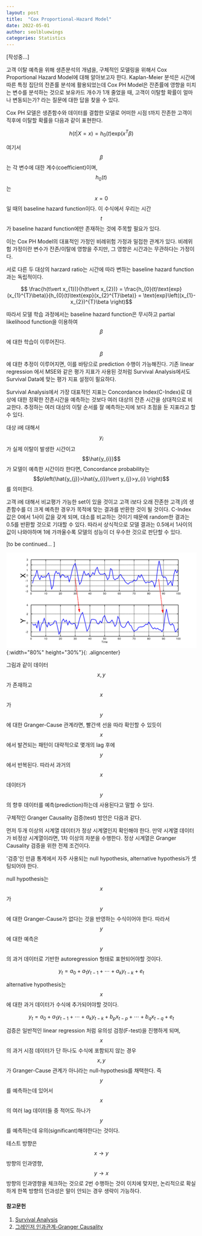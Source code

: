 ```yaml
---
layout: post
title:  "Cox Proportional-Hazard Model"
date: 2022-05-01
author: seolbluewings
categories: Statistics
---
```


[작성중...]

고객 이탈 예측을 위해 생존분석의 개념을, 구체적인 모델링을 위해서 Cox Proportional Hazard Model에 대해 알아보고자 한다. Kaplan-Meier 분석은 시간에 따른 특정 집단의 잔존률 분석에 활용되었는데 Cox PH Model은 잔존률에 영향을 미치는 변수를 분석하는 것으로 보유카드 개수가 1개 줄었을 때, 고객이 이탈할 확률이 얼마나 변동되는가? 라는 질문에 대한 답을 찾을 수 있다.

Cox PH 모델은 생존함수와 데이터를 결합한 모델로 어떠한 시점 t까지 잔존한 고객이 직후에 이탈할 확률을 다음과 같이 표현한다.

$$ h(t\vert X = x) = h_{0}(t)\text{exp}(x^{T}\beta) $$

여기서 $$\beta$$는 각 변수에 대한 계수(coefficient)이며, $$h_{0}(t)$$는 $$x=0$$일 때의 baseline hazard function이다. 이 수식에서 우리는 시간 $$t$$가 baseline hazard function에만 존재하는 것에 주목할 필요가 있다.

이는 Cox PH Model의 대표적인 가정인 비례위험 가정과 밀접한 관계가 있다. 비례위험 가정이란 변수가 잔존/이탈에 영향을 주지만, 그 영향은 시간과는 무관하다는 가정이다.

서로 다른 두 대상의 harzard ratio는 시간에 따라 변하는 baseline hazard function과는 독립적이다.

$$ \frac{h(t\vert x_{1})}{h(t\vert x_{2})} = \frac{h_{0}(t)\text{exp}(x_{1}^{T}\beta)}{h_{0}(t)\text{exp}(x_{2}^{T}\beta)} = \text{exp}\left((x_{1}-x_{2})^{T}\beta \right)$$

따라서 모델 학습 과정에서는 baseline hazard function은 무시하고 partial likelihood function을 이용하여 $$\beta$$에 대한 학습이 이루어진다.

$$\beta$$에 대한 추정이 이루어지면, 이를 바탕으로 prediction 수행이 가능해진다. 기존 linear regression 에서 MSE와 같은 평가 지표가 사용된 것처럼 Survival Analysis에서도 Survival Data에 맞는 평가 지표 설정이 필요하다.

Survival Analysis에서 가장 대표적인 지표는 Concordance Index(C-Index)로 대상에 대한 정확한 잔존시간을 예측하는 것보다 여러 대상의 잔존 시간을 상대적으로 비교한다. 추정하는 여러 대상의 이탈 순서를 잘 예측하는지에 보다 초점을 둔 지표라고 할 수 있다.

대상 i에 대해서 $$y_{i}$$가 실제 이탈이 발생한 시간이고 $$\hat{y_{i}}$$가 모델이 예측한 시간이라 한다면, Concordance probability는 $$p\left(\hat{y_{j}}>\hat{y_{i}}\vert y_{j}>y_{i} \right)$$ 를 의미한다.

고객 i에 대해서 비교평가 가능한 set이 있을 것이고 고객 i보다 오래 잔존한 고객 j의 생존함수를 더 크게 예측한 경우가 목적에 맞는 결과를 반환한 것이 될 것이다. C-Index 값은 0에서 1사이 값을 갖게 되며, 대소를 비교하는 것이기 때문에 random한 결과는 0.5를 반환할 것으로 기대할 수 있다. 따라서 상식적으로 모델 결과는 0.5에서 1사이의 값이 나와야하며 1에 가까울수록 모델의 성능이 더 우수한 것으로 판단할 수 있다. 


[to be continued...
]

![Granger](https://github.com/seolbluewings/seolbluewings.github.io/blob/master/assets/Granger_Causality.png?raw=true){:width="80%" height="30%"}{: .aligncenter}

그림과 같이 데이터 $$x,y$$가 존재하고 $$x$$가 $$y$$에 대한 Granger-Cause 관계라면, 빨간색 선을 따라 확인할 수 있듯이 $$x$$에서 발견되는 패턴이 대략적으로 몇개의 lag 후에 $$y$$에서 반복된다. 따라서 과거의 $$x$$ 데이터가 $$y$$의 향후 데이터를 예측(prediction)하는데 사용된다고 말할 수 있다.

구체적인 Granger Causality 검증(test) 방안은 다음과 같다.

먼저 두개 이상의 시계열 데이터가 정상 시계열인지 확인해야 한다. 만약 시계열 데이터가 비정상 시계열이라면, 1차 이상의 차분을 수행한다. 정상 시계열은 Granger Causality 검증을 위한 전제 조건이다. 

'검증'인 만큼 통계에서 자주 사용되는 null hypothesis, alternative hypothesis가 셋팅되어야 한다.

null hypothesis는 $$x$$가 $$y$$에 대한 Granger-Cause가 없다는 것을 반영하는 수식이어야 한다. 따라서 $$y$$에 대한 예측은 $$y$$의 과거 데이터로 기반한 autoregression 형태로 표현되어야할 것이다.

$$ y_{t} = a_{0}+a_{1}y_{t-1}+\cdots+a_{k}y_{t-k} + e_{t} $$

alternative hypothesis는 $$x$$에 대한 과거 데이터가 수식에 추가되어야할 것이다.

$$ y_{t} = a_{0}+a_{1}y_{t-1}+\cdots+a_{k}y_{t-k} + b_{p}x_{t-p} + \cdots +b_{q}x_{t-q} + e_{t}  $$

검증은 일반적인 linear regression 처럼 유의성 검정(F-test)을 진행하게 되며, $$x$$의 과거 시점 데이터가 단 하나도 수식에 포함되지 않는 경우 $$x,y$$가 Granger-Cause 관계가 아니라는 null-hypothesis를 채택한다. 즉 $$y$$를 예측하는데 있어서 $$x$$의 여러 lag 데이터들 중 적어도 하나가 $$y$$를 예측하는데 유의(significant)해야한다는 것이다.

테스트 방향은 $$x \to y$$ 방향의 인과영향, $$y \to x$$ 방향의 인과영향을 체크하는 것으로 2번 수행하는 것이 이치에 맞지만, 논리적으로 확실하게 한쪽 방향의 인과성은 말이 안되는 경우 생략이 가능하다.
 
#### 참고문헌

1. [Survival Analysis](https://hyperconnect.github.io/2019/10/03/survival-analysis-part3.html)
2. [그레인저 인과관계-Granger Causality](https://intothedata.com/02.scholar_category/timeseries_analysis/granger_causality/)
